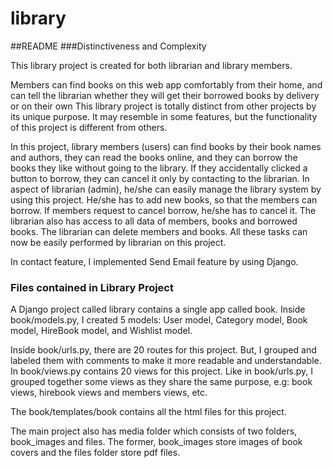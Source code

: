 # library

##README
###Distinctiveness and Complexity

This library project is created for both librarian and library members.

Members can find books on this web app comfortably from their home, and can tell the librarian whether they will get their borrowed books by delivery or on their own 
This library project is totally distinct from other projects by its unique purpose. It may resemble in some features, but the functionality of this project is different from others.

In this project, library members (users) can find books by their book names and authors, they can read the books online, and they can borrow the books they like without going to the library. If they accidentally clicked a button to borrow, they can cancel it only by contacting to the librarian.
In aspect of librarian (admin), he/she can easily manage the library system by using this project. He/she has to add new books, so that the members can borrow. If members request to cancel borrow, he/she has to cancel it. The librarian also has access to all data of members, books and borrowed books. The librarian can delete members and books. All these tasks can now be easily performed by librarian on this project.   

In contact feature, I implemented Send Email feature by using Django.

### Files contained in Library Project

A Django project called library contains a single app called book. Inside book/models.py, I created 5 models: User model, Category model, Book model, HireBook model, and Wishlist model.

Inside book/urls.py, there are 20 routes for this project. But, I grouped and labeled them with comments to make it more readable and understandable.
In book/views.py contains 20 views for this project. Like in book/urls.py, I grouped together some views as they share the same purpose, e.g: book views, hirebook views and members views, etc.

The book/templates/book contains all the html files for this project.

The main project also has media folder which consists of two folders, book_images and files. The former, book_images store images of book covers and the files folder store pdf files.
